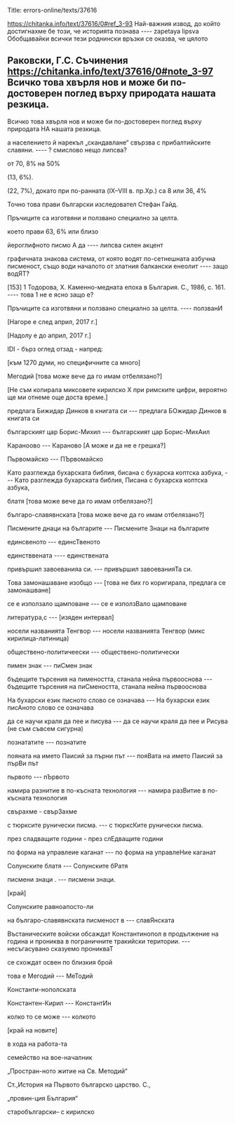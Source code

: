 Title: errors-online/texts/37616

https://chitanka.info/text/37616/0#ref_3-93
Най-важния извод, до който достигнахме бе този, че историята познава
---- zapetaya lipsva
Обобщавайки всички тези роднински връзки се оказва, че цялото

 Раковски, Г.С. Съчинения
 https://chitanka.info/text/37616/0#note_3-97
Всичко това хвърля нов и може би по-достоверен поглед върху природата нашата резкица.
----
Всичко това хвърля нов и може би по-достоверен поглед върху природата НА нашата резкица.


а населението й нарекъл „скандавлане“ свързва с прибалтийските славяни. ---- ? смислово нещо липсва?

от 70, 8% на 50%

(13, 6%).

(22, 7%), докато при по-ранната (IX–VIII в. пр.Хр.) са 8 или 36, 4% 

Точно това прави български изследовател Стефан Гайд.

Пръчиците са изготвяни и ползвано специално за целта.

което прави 63, 6% или близо 

йероглифното писмо А да ---- липсва силен акцент

графичната знакова система, от която водят по-сетнешната азбучна писменост, също води началото от златния балкански енеолит ---- защо водЯТ?

[153] 1 Тодорова, Х. Каменно-медната епоха в България. С., 1986, с. 161. ---- това 1 не е ясно защо е?

Пръчиците са изготвяни и ползвано специално за целта. ---- ползванИ

[Нагоре е след април, 2017 г.]

[Надолу е до април, 2017 г.]

IDI - бърз оглед отзад - напред:

[към 1270 думи, но специфичните са много]

Мегодий [това може вече да го имам отбелязано?]

[Не съм копирала миксовете кирилско Х при римските цифри, вероятно ще ми отнеме още доста време.]

предлага Бижидар Динков в книгата си --- предлага БОжидар Динков в книгата си

българският цар Борис-Михил --- българският цар Борис-МихАил

Караноово --- Караново [А може и да не е грешка?]

Пьрвомайско --- ПЪрвомайско

Като разглежда бухарската библия, бисана с бухарска коптска азбука, --- Като разглежда бухарската библия, Писана с бухарска коптска азбука,

блатя [това може вече да го имам отбелязано?]

българо-славявнската [това може вече да го имам отбелязано?]

Писмените днаци на българите --- Писмените Знаци на българите

единсвеното --- единсТвеното

единстввената ---- единствената

привършил завоеванияа си. --- привършил завоеванияТа си.

Това замонашаване изобщо --- [това не бих го коригирала, предлага се замонашване]

се е използало щамповане --- се е използВало щамповане

литература,с --- [изяден интервал]

носeли названията Тенгвор --- носели названията Тенгвор (микс кирилица-латиница)

обществено-политичеески --- обществено-политически

пимен знак --- пиСмен знак

бъдещите търсения на пимеността, станала нейна първооснова --- бъдещите търсения на пиСмеността, станала нейна първооснова

На бухарски език писното слово се означава --- На бухарски език писАното слово се означава

да се научи краля да пее и писува --- да се научи краля да пее и Рисува (не съм съвсем сигурна)

познататите --- познатите

пояната на името Паисий за пърни път --- пояВата на името Паисий за пърВи път

пьрвото --- пЪрвото

намира разнитие в по-късната технология --- намира разВитие в по-късната технология 

свърахме - свърЗахме

с тюрксите рунически писма. --- с тюрксКите рунически писма.

през сладващите години - през слЕдващите години

по форма на управлеие каганат --- по форма на управлеНие каганат

Солунските блатя --- Солунските бРатя

писмени знаци . --- писмени знаци.

[край]

Солунските равноапосто-ли

на българо-славявнската писменост в --- славЯнската

Въстаническите войски обсаждат Константинопол в продължение на година и прониква в пограничните тракийски територии. --- несъгасувано сказуемо проникваТ

се схождат освен по близкия брой 

това е Мегодий --- МеТодий

Константи-нополската

Константен-Кирил --- КонстантИн

колко то се може --- колкото 

[край на новите]

в хода на работа-та

семейство на вое-началник

„Простран-ното житие на Св. Методий“

Ст.,История на Първото българско царство. С.,

„провин-ция България“

старобългарски– с кирилско
